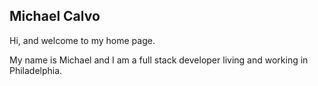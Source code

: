 ## Michael Calvo

Hi, and welcome to my home page.

My name is Michael and I am a full stack developer living and working in
Philadelphia.
